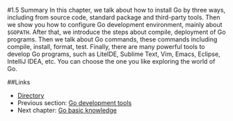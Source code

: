 #1.5 Summary
In this chapter, we talk about how to install Go by three ways, including from source code, standard package and third-party tools. Then we show you how to configure Go development environment, mainly about `$GOPATH`. After that, we introduce the steps about compile, deployment of Go programs. Then we talk about Go commands, these commands including compile, install, format, test. Finally, there are many powerful tools to develop Go programs, such as LiteIDE, Sublime Text, Vim, Emacs, Eclipse, IntelliJ IDEA, etc. You can choose the one you like exploring the world of Go.

##Links
- [Directory](preface.md)
- Previous section: [Go development tools](01.4.md)
- Next chapter: [Go basic knowledge](02.0.md)